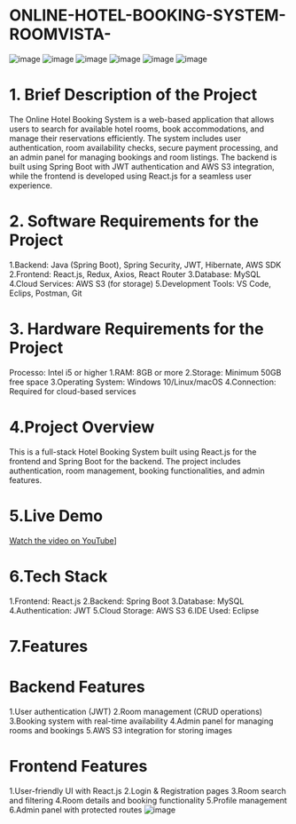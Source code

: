 # ONLINE-HOTEL-BOOKING-SYSTEM-ROOMVISTA-
![image](https://github.com/user-attachments/assets/c1177dd9-2276-4d99-be63-4eb7ecc1e36a)
![image](https://github.com/user-attachments/assets/af0eb00a-85b4-45ff-bc53-bbeee5160d36)
![image](https://github.com/user-attachments/assets/a7b7a790-ff7b-4054-bdb9-890c30a7fc1a)
![image](https://github.com/user-attachments/assets/62bc4f05-a948-4723-a175-a39bd6a4e463)
![image](https://github.com/user-attachments/assets/d986a104-f572-40f3-8bf5-c34add00695c)
![image](https://github.com/user-attachments/assets/6fdb186d-148c-4129-a1ba-d3a7ff8f9cfa)

# 1. Brief Description of the Project
The Online Hotel Booking System is a web-based application that allows users to search for available hotel rooms, book accommodations, and manage their reservations efficiently. The system includes user authentication, room availability checks, secure payment processing, and an admin panel for managing bookings and room listings. The backend is built using Spring Boot with JWT authentication and AWS S3 integration, while the frontend is developed using React.js for a seamless user experience.

# 2. Software Requirements for the Project
 1.Backend: Java (Spring Boot), Spring Security, JWT, Hibernate, AWS SDK
 2.Frontend: React.js, Redux, Axios, React Router
 3.Database: MySQL
 4.Cloud Services: AWS S3 (for storage)
 5.Development Tools: VS Code, Eclips, Postman, Git

 # 3. Hardware Requirements for the Project
 Processo: Intel i5 or higher
 1.RAM: 8GB or more
 2.Storage: Minimum 50GB free space
 3.Operating System: Windows 10/Linux/macOS
 4.Connection: Required for cloud-based services

 # 4.Project Overview
This is a full-stack Hotel Booking System built using React.js for the frontend and Spring Boot for the backend. The project includes authentication, room management, booking functionalities, and admin features.

 # 5.Live Demo
  [Watch the video on YouTube](https://www.youtube.com/watch?v=MXawNad_4Hk)]



 # 6.Tech Stack
 1.Frontend: React.js
 2.Backend: Spring Boot
 3.Database: MySQL
 4.Authentication: JWT
 5.Cloud Storage: AWS S3
 6.IDE Used: Eclipse

# 7.Features
# Backend Features
 1.User authentication (JWT)
 2.Room management (CRUD operations)
 3.Booking system with real-time availability
 4.Admin panel for managing rooms and bookings
 5.AWS S3 integration for storing images

# Frontend Features
 1.User-friendly UI with React.js
 2.Login & Registration pages
 3.Room search and filtering
 4.Room details and booking functionality
 5.Profile management
 6.Admin panel with protected routes
![image](https://github.com/user-attachments/assets/032e9ce6-52ff-4797-9a45-9a17df25ecfb)
